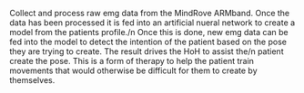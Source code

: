 Collect and process raw emg data from the MindRove ARMband. Once the data has been processed it is fed into an artificial nueral network to create a model from the patients profile./n
Once this is done, new emg data can be fed into the model to detect the intention of the patient based on the pose they are trying to create. The result drives the HoH to assist the/n
patient create the pose. This is a form of therapy to help the patient train movements that would otherwise be difficult for them to create by themselves.
